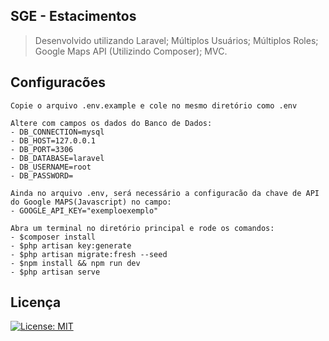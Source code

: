 ## SGE - Estacimentos

> Desenvolvido utilizando Laravel; 
> Múltiplos Usuários; Múltiplos Roles; Google Maps API (Utilizindo Composer); MVC. 

## Configuracões
    Copie o arquivo .env.example e cole no mesmo diretório como .env

    Altere com campos os dados do Banco de Dados: 
    - DB_CONNECTION=mysql
    - DB_HOST=127.0.0.1
    - DB_PORT=3306
    - DB_DATABASE=laravel
    - DB_USERNAME=root
    - DB_PASSWORD=

    Ainda no arquivo .env, será necessário a configuracão da chave de API do Google MAPS(Javascript) no campo: 
    - GOOGLE_API_KEY="exemploexemplo"

    Abra um terminal no diretório principal e rode os comandos: 
    - $composer install
    - $php artisan key:generate
    - $php artisan migrate:fresh --seed
    - $npm install && npm run dev
    - $php artisan serve

## Licença
[![License: MIT](https://img.shields.io/badge/License-MIT-yellow.svg)](https://opensource.org/licenses/MIT)


